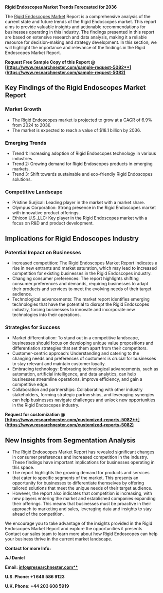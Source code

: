 ﻿**Rigid Endoscopes Market Trends Forecasted for 2036**

The [Rigid Endoscopes Market](https://www.researchnester.com/reports/rigid-endoscopes-market/5082) Report is a comprehensive analysis of the current state and future trends of the Rigid Endoscopes market. This report aims to provide valuable insights and actionable recommendations for businesses operating in this industry. The findings presented in this report are based on extensive research and data analysis, making it a reliable resource for decision-making and strategy development. In this section, we will highlight the importance and relevance of the findings in the Rigid Endoscopes Market Report.

**Request Free Sample Copy of this Report @ [https://www.researchnester.com/sample-request-5082**](https://www.researchnester.com/sample-request-5082)**
## **Key Findings of the Rigid Endoscopes Market Report**
### Market Growth
- The Rigid Endoscopes market is projected to grow at a CAGR of 6.9% from 2024 to 2036.
- The market is expected to reach a value of $18.1 billion by 2036.
### Emerging Trends
- Trend 1: Increasing adoption of Rigid Endoscopes technology in various industries.
- Trend 2: Growing demand for Rigid Endoscopes products in emerging markets.
- Trend 3: Shift towards sustainable and eco-friendly Rigid Endoscopes solutions.
### Competitive Landscape
- Pristine Surjical: Leading player in the market with a market share.
- Olympus Corporation: Strong presence in the Rigid Endoscopes market with innovative product offerings.
- Ethicon U.S.,LLC: Key player in the Rigid Endoscopes market with a focus on R&D and product development.
##
## **Implications for Rigid Endoscopes Industry**
### Potential Impact on Businesses
- Increased competition: The Rigid Endoscopes Market Report indicates a rise in new entrants and market saturation, which may lead to increased competition for existing businesses in the Rigid Endoscopes industry.
- Changing consumer preferences: The report highlights shifting consumer preferences and demands, requiring businesses to adapt their products and services to meet the evolving needs of their target audience.
- Technological advancements: The market report identifies emerging technologies that have the potential to disrupt the Rigid Endoscopes industry, forcing businesses to innovate and incorporate new technologies into their operations.
### Strategies for Success
- Market differentiation: To stand out in a competitive landscape, businesses should focus on developing unique value propositions and differentiation strategies that set them apart from their competitors.
- Customer-centric approach: Understanding and catering to the changing needs and preferences of customers is crucial for businesses to stay relevant and maintain customer loyalty.
- Embracing technology: Embracing technological advancements, such as automation, artificial intelligence, and data analytics, can help businesses streamline operations, improve efficiency, and gain a competitive edge.
- Collaboration and partnerships: Collaborating with other industry stakeholders, forming strategic partnerships, and leveraging synergies can help businesses navigate challenges and unlock new opportunities in the Rigid Endoscopes industry.

**Request for customization @ [https://www.researchnester.com/customized-reports-5082**](https://www.researchnester.com/customized-reports-5082)**
## **New Insights from Segmentation Analysis**
- The Rigid Endoscopes Market Report has revealed significant changes in consumer preferences and increased competition in the industry. These findings have important implications for businesses operating in this space.
- The report highlights the growing demand for products and services that cater to specific segments of the market. This presents an opportunity for businesses to differentiate themselves by offering tailored solutions that meet the unique needs of their target audience.
- However, the report also indicates that competition is increasing, with new players entering the market and established companies expanding their offerings. This means that businesses must be proactive in their approach to marketing and sales, leveraging data and insights to stay ahead of the competition.

We encourage you to take advantage of the insights provided in the Rigid Endoscopes Market Report and explore the opportunities it presents. Contact our sales team to learn more about how Rigid Endoscopes can help your business thrive in the current market landscape.

**Contact for more Info:**

**AJ Daniel**

**Email: [info@researchnester.com**](mailto:info@researchnester.com)**

**U.S. Phone: +1 646 586 9123** 

**U.K. Phone: +44 203 608 5919**
